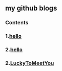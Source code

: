 ## my github blogs
### Contents
### 1.[hello](/hello.html)
### 2.[hello](/1.md)
### 2.[LuckyToMeetYou](/LuckyToMeetYou.html)
